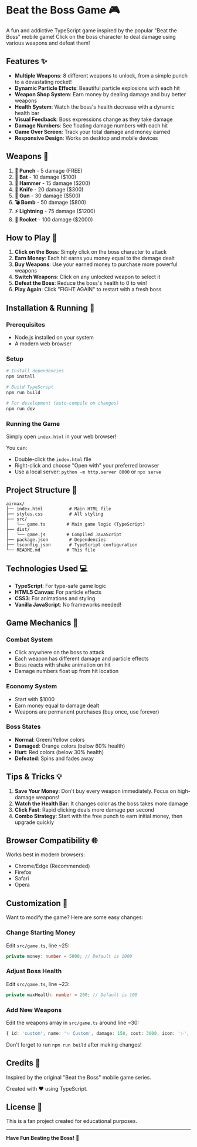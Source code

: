 # Beat the Boss Game 🎮

A fun and addictive TypeScript game inspired by the popular "Beat the Boss" mobile game! Click on the boss character to deal damage using various weapons and defeat them!

## Features ✨

- **Multiple Weapons**: 8 different weapons to unlock, from a simple punch to a devastating rocket!
- **Dynamic Particle Effects**: Beautiful particle explosions with each hit
- **Weapon Shop System**: Earn money by dealing damage and buy better weapons
- **Health System**: Watch the boss's health decrease with a dynamic health bar
- **Visual Feedback**: Boss expressions change as they take damage
- **Damage Numbers**: See floating damage numbers with each hit
- **Game Over Screen**: Track your total damage and money earned
- **Responsive Design**: Works on desktop and mobile devices

## Weapons 🔫

1. **👊 Punch** - 5 damage (FREE)
2. **🏏 Bat** - 10 damage ($100)
3. **🔨 Hammer** - 15 damage ($200)
4. **🔪 Knife** - 20 damage ($300)
5. **🔫 Gun** - 30 damage ($500)
6. **💣 Bomb** - 50 damage ($800)
7. **⚡ Lightning** - 75 damage ($1200)
8. **🚀 Rocket** - 100 damage ($2000)

## How to Play 🎯

1. **Click on the Boss**: Simply click on the boss character to attack
2. **Earn Money**: Each hit earns you money equal to the damage dealt
3. **Buy Weapons**: Use your earned money to purchase more powerful weapons
4. **Switch Weapons**: Click on any unlocked weapon to select it
5. **Defeat the Boss**: Reduce the boss's health to 0 to win!
6. **Play Again**: Click "FIGHT AGAIN" to restart with a fresh boss

## Installation & Running 🚀

### Prerequisites
- Node.js installed on your system
- A modern web browser

### Setup
```bash
# Install dependencies
npm install

# Build TypeScript
npm run build

# For development (auto-compile on changes)
npm run dev
```

### Running the Game
Simply open `index.html` in your web browser!

You can:
- Double-click the `index.html` file
- Right-click and choose "Open with" your preferred browser
- Use a local server: `python -m http.server 8000` or `npx serve`

## Project Structure 📁

```
airmax/
├── index.html          # Main HTML file
├── styles.css          # All styling
├── src/
│   └── game.ts        # Main game logic (TypeScript)
├── dist/
│   └── game.js        # Compiled JavaScript
├── package.json        # Dependencies
├── tsconfig.json       # TypeScript configuration
└── README.md          # This file
```

## Technologies Used 💻

- **TypeScript**: For type-safe game logic
- **HTML5 Canvas**: For particle effects
- **CSS3**: For animations and styling
- **Vanilla JavaScript**: No frameworks needed!

## Game Mechanics 🎲

### Combat System
- Click anywhere on the boss to attack
- Each weapon has different damage and particle effects
- Boss reacts with shake animation on hit
- Damage numbers float up from hit location

### Economy System
- Start with $1000
- Earn money equal to damage dealt
- Weapons are permanent purchases (buy once, use forever)

### Boss States
- **Normal**: Green/Yellow colors
- **Damaged**: Orange colors (below 60% health)
- **Hurt**: Red colors (below 30% health)
- **Defeated**: Spins and fades away

## Tips & Tricks 💡

1. **Save Your Money**: Don't buy every weapon immediately. Focus on high-damage weapons!
2. **Watch the Health Bar**: It changes color as the boss takes more damage
3. **Click Fast**: Rapid clicking deals more damage per second
4. **Combo Strategy**: Start with the free punch to earn initial money, then upgrade quickly

## Browser Compatibility 🌐

Works best in modern browsers:
- Chrome/Edge (Recommended)
- Firefox
- Safari
- Opera

## Customization 🎨

Want to modify the game? Here are some easy changes:

### Change Starting Money
Edit `src/game.ts`, line ~25:
```typescript
private money: number = 5000; // Default is 1000
```

### Adjust Boss Health
Edit `src/game.ts`, line ~23:
```typescript
private maxHealth: number = 200; // Default is 100
```

### Add New Weapons
Edit the weapons array in `src/game.ts` around line ~30:
```typescript
{ id: 'custom', name: '✨ Custom', damage: 150, cost: 3000, icon: '✨', color: '#ff00ff', particleCount: 60 }
```

Don't forget to run `npm run build` after making changes!

## Credits 👏

Inspired by the original "Beat the Boss" mobile game series.

Created with ❤️ using TypeScript.

## License 📄

This is a fan project created for educational purposes.

---

**Have Fun Beating the Boss!** 🎉


